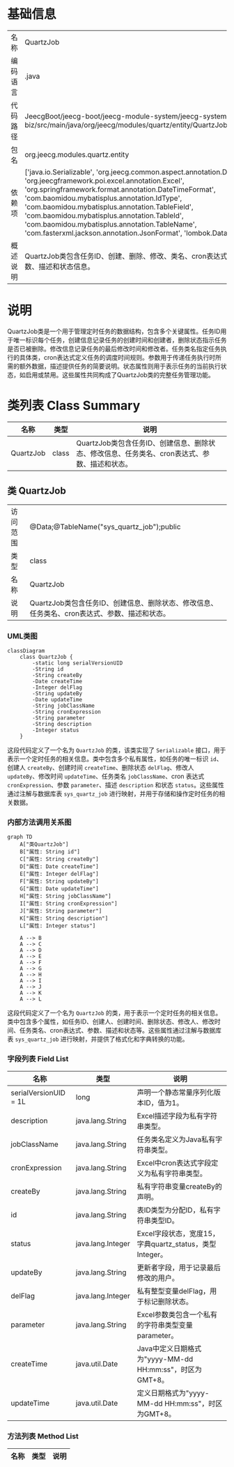# 基础信息

|      |      |
|------|------|
| 名称 | QuartzJob |
| 编码语言 | .java |
| 代码路径 | JeecgBoot/jeecg-boot/jeecg-module-system/jeecg-system-biz/src/main/java/org/jeecg/modules/quartz/entity/QuartzJob.java |
| 包名 | org.jeecg.modules.quartz.entity |
| 依赖项 | ['java.io.Serializable', 'org.jeecg.common.aspect.annotation.Dict', 'org.jeecgframework.poi.excel.annotation.Excel', 'org.springframework.format.annotation.DateTimeFormat', 'com.baomidou.mybatisplus.annotation.IdType', 'com.baomidou.mybatisplus.annotation.TableField', 'com.baomidou.mybatisplus.annotation.TableId', 'com.baomidou.mybatisplus.annotation.TableName', 'com.fasterxml.jackson.annotation.JsonFormat', 'lombok.Data'] |
| 概述说明 | QuartzJob类包含任务ID、创建、删除、修改、类名、cron表达式、参数、描述和状态信息。 |

# 说明

QuartzJob类是一个用于管理定时任务的数据结构，包含多个关键属性。任务ID用于唯一标识每个任务，创建信息记录任务的创建时间和创建者，删除状态指示任务是否已被删除。修改信息记录任务的最后修改时间和修改者。任务类名指定任务执行的具体类，cron表达式定义任务的调度时间规则。参数用于传递任务执行时所需的额外数据，描述提供任务的简要说明。状态属性则用于表示任务的当前执行状态，如启用或禁用。这些属性共同构成了QuartzJob类的完整任务管理功能。

# 类列表 Class Summary

| 名称   | 类型  | 说明 |
|-------|------|-------------|
| QuartzJob | class | QuartzJob类包含任务ID、创建信息、删除状态、修改信息、任务类名、cron表达式、参数、描述和状态。 |



## 类 QuartzJob

|      |      |
|------|------|
| 访问范围 | @Data;@TableName("sys_quartz_job");public |
| 类型 | class |
| 名称 | QuartzJob |
| 说明 | QuartzJob类包含任务ID、创建信息、删除状态、修改信息、任务类名、cron表达式、参数、描述和状态。 |


### UML类图

```mermaid
classDiagram
    class QuartzJob {
        -static long serialVersionUID
        -String id
        -String createBy
        -Date createTime
        -Integer delFlag
        -String updateBy
        -Date updateTime
        -String jobClassName
        -String cronExpression
        -String parameter
        -String description
        -Integer status
    }
```

这段代码定义了一个名为 `QuartzJob` 的类，该类实现了 `Serializable` 接口，用于表示一个定时任务的相关信息。类中包含多个私有属性，如任务的唯一标识 `id`、创建人 `createBy`、创建时间 `createTime`、删除状态 `delFlag`、修改人 `updateBy`、修改时间 `updateTime`、任务类名 `jobClassName`、cron 表达式 `cronExpression`、参数 `parameter`、描述 `description` 和状态 `status`。这些属性通过注解与数据库表 `sys_quartz_job` 进行映射，并用于存储和操作定时任务的相关数据。


### 内部方法调用关系图

```mermaid
graph TD
    A["类QuartzJob"]
    B["属性: String id"]
    C["属性: String createBy"]
    D["属性: Date createTime"]
    E["属性: Integer delFlag"]
    F["属性: String updateBy"]
    G["属性: Date updateTime"]
    H["属性: String jobClassName"]
    I["属性: String cronExpression"]
    J["属性: String parameter"]
    K["属性: String description"]
    L["属性: Integer status"]

    A --> B
    A --> C
    A --> D
    A --> E
    A --> F
    A --> G
    A --> H
    A --> I
    A --> J
    A --> K
    A --> L
```

这段代码定义了一个名为 `QuartzJob` 的类，用于表示一个定时任务的相关信息。类中包含多个属性，如任务ID、创建人、创建时间、删除状态、修改人、修改时间、任务类名、cron表达式、参数、描述和状态等。这些属性通过注解与数据库表 `sys_quartz_job` 进行映射，并提供了格式化和字典转换的功能。

### 字段列表 Field List

| 名称  | 类型  | 说明 |
|-------|-------|------|
| serialVersionUID = 1L | long | 声明一个静态常量序列化版本ID，值为1。 |
| description | java.lang.String | Excel描述字段为私有字符串类型。 |
| jobClassName | java.lang.String | 任务类名定义为Java私有字符串类型。 |
| cronExpression | java.lang.String | Excel中cron表达式字段定义为私有字符串类型。 |
| createBy | java.lang.String | 私有字符串变量createBy的声明。 |
| id | java.lang.String | 表ID类型为分配ID，私有字符串类型ID。 |
| status | java.lang.Integer | Excel字段状态，宽度15，字典quartz_status，类型Integer。 |
| updateBy | java.lang.String | 更新者字段，用于记录最后修改的用户。 |
| delFlag | java.lang.Integer | 私有整型变量delFlag，用于标记删除状态。 |
| parameter | java.lang.String | Excel参数类包含一个私有的字符串类型变量parameter。 |
| createTime | java.util.Date | Java中定义日期格式为"yyyy-MM-dd HH:mm:ss"，时区为GMT+8。 |
| updateTime | java.util.Date | 定义日期格式为"yyyy-MM-dd HH:mm:ss"，时区为GMT+8。 |

### 方法列表 Method List

| 名称  | 类型  | 说明 |
|-------|-------|------|




